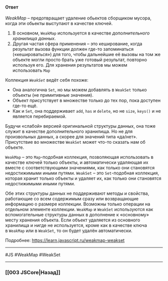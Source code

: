 #### Ответ

*WeakMap* – предотвращает удаление обьектов сборщиком мусора, когда эти обьекты выступают в качестве ключей.

1. В основном, `WeakMap` используется в качестве _дополнительного хранилища данных_.
2. Другая частая сфера применения – это кеширование, когда результат вызова функции должен где-то запоминаться («кешироваться») для того, чтобы дальнейшие её вызовы на том же объекте могли просто брать уже готовый результат, повторно используя его. 
   Для хранения результатов мы можем использовать `Map`

Коллекция *`WeakSet`* ведёт себя похоже:

-   Она аналогична `Set`, но мы можем добавлять в `WeakSet` только объекты (не примитивные значения).
-   Объект присутствует в множестве только до тех пор, пока доступен где-то ещё.
-   Как и `Set`, она поддерживает `add`, `has` и `delete`, но не `size`, `keys()` и не является перебираемой.

Будучи «слабой» версией оригинальной структуры данных, она тоже служит в качестве дополнительного хранилища. Но не для произвольных данных, а скорее для значений типа «да/нет». Присутствие во множестве `WeakSet` может что-то сказать нам об объекте.

`WeakMap` – это `Map`-подобная коллекция, позволяющая использовать в качестве ключей только объекты, и автоматически удаляющая их вместе с соответствующими значениями, как только они становятся недостижимыми иными путями.
`WeakSet` – это `Set`-подобная коллекция, которая хранит только объекты и удаляет их, как только они становятся недостижимыми иными путями.

Обе этих структуры данных не поддерживают методы и свойства, работающие со всем содержимым сразу или возвращающие информацию о размере коллекции. Возможны только операции на отдельном элементе коллекции.
`WeakMap` и `WeakSet` используются как вспомогательные структуры данных в дополнение к «основному» месту хранения объекта. Если объект удаляется из основного хранилища и нигде не используется, кроме как в качестве ключа в `WeakMap` или в `WeakSet`, то он будет удалён автоматически.

Подробнее: https://learn.javascript.ru/weakmap-weakset

___
 #JS #WeakMap #WeakSet

___

### [[003 JSCore|Назад]]